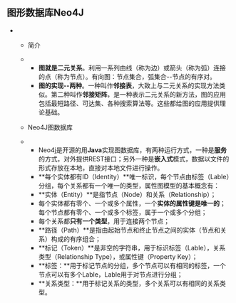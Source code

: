 













## **图形数据库Neo4J**

- - 简介

  - - **图就是二元关系**。利用一系列由线（称为边）或箭头（称为弧）连接的点（称为节点）。有向图：节点集合，弧集合--节点的有序对。
    - **图的实现--两种**。一种叫作**邻接表**，大致上与二元关系的实现方法类似。第二种叫作**邻接矩阵**，是一种表示二元关系的新方法，图的应用包括最短路径、可达集、各种搜索算法等。这些都给图的应用提供理论基础。

  - Neo4J图数据库

  - - Neo4j是开源的用**Java**实现图数据库，有两种运行方式，一种是**服务**的方式，对外提供REST接口；另外一种是**嵌入式**模式，数据以文件的形式存放在本地，直接对本地文件进行操作。
    - **每个实体都有ID（Identity）**唯一标识，每个节点由标签（Lable）分组，每个关系都有一个唯一的类型，属性图模型的基本概念有：
    - **实体（Entity）**是指节点（Node）和关系（Relationship）；
    - 每个实体都有零个、一个或多个属性，一个**实体的属性键是唯一的**；每个节点都有零个、一个或多个标签，属于一个或多个分组；
    - 每个关系都**只有一个类型**，用于连接两个节点；
    - **路径（Path）**是指由起始节点和终止节点之间的实体（节点和关系）构成的有序组合；
    - **标记（Token）**是非空的字符串，用于标识标签（Lable），关系类型（Relationship Type），或属性键（Property Key）；
    - **标签：**用于标记节点的分组，多个节点可以有相同的标签，一个节点可以有多个Lable，Lable用于对节点进行分组；
    - **关系类型：**用于标记关系的类型，多个关系可以有相同的关系类型。